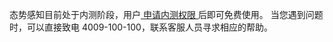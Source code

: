 

态势感知目前处于内测阶段，用户[ 申请内测权限 ](https://cloud.tencent.com/act/apply/ssa)后即可免费使用。
当您遇到问题时，可以直接致电 4009-100-100，联系客服人员寻求相应的帮助。
